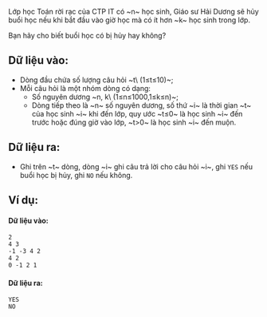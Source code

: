 Lớp học Toán rời rạc của CTP IT có ~n~ học sinh, Giáo sư Hải Dương sẽ hủy buổi học nếu khi bắt đầu vào giờ học mà có ít hơn ~k~ học sinh trong lớp.

Bạn hãy cho biết buổi học có bị hủy hay không?

## Dữ liệu vào:
- Dòng đầu chứa số lượng câu hỏi ~t\ (1≤t≤10)~;
- Mỗi câu hỏi là một nhóm dòng có dạng:
	- Số nguyên dương ~n, k\ (1≤n≤1000,1≤k≤n)~;
	- Dòng tiếp theo là ~n~ số nguyên dương, số thứ ~i~ là thời gian ~t~ của học sinh ~i~ khi đến lớp, quy ước ~t≤0~ là học sinh ~i~ đến trước hoặc đúng giờ vào lớp, ~t>0~ là học sinh ~i~ đến muộn.

## Dữ liệu ra:
- Ghi trên ~t~ dòng, dòng ~i~ ghi câu trả lời cho câu hỏi ~i~, ghi `YES` nếu buổi học bị hủy, ghi `NO` nếu không.

## Ví dụ:
#### Dữ liệu vào:
```
2
4 3
-1 -3 4 2
4 2
0 -1 2 1
```
#### Dữ liệu ra:
```
YES
NO
```